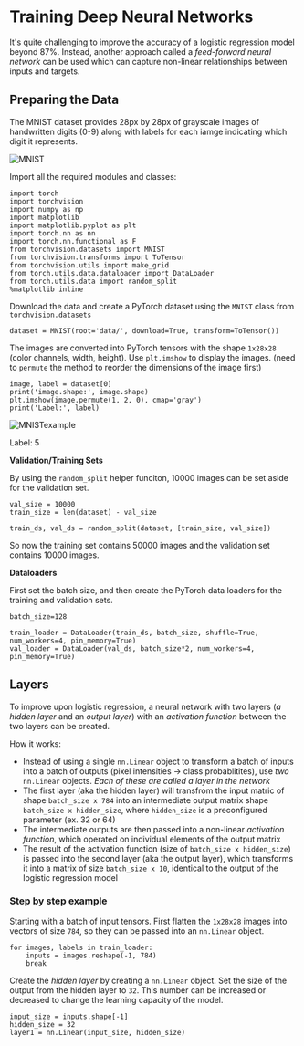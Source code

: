 # Training Deep Neural Networks

It's quite challenging to improve the accuracy of a logistic regression model beyond 87%. Instead, another approach called a *feed-forward neural network* can be used which can capture non-linear relationships between inputs and targets.

## Preparing the Data
The MNIST dataset provides 28px by 28px of grayscale images of handwritten digits (0-9) along with labels for each iamge indicating which digit it represents.

![MNIST](https://i.imgur.com/CAYnuo1.jpg)

Import all the required modules and classes:
```
import torch
import torchvision
import numpy as np
import matplotlib
import matplotlib.pyplot as plt
import torch.nn as nn
import torch.nn.functional as F
from torchvision.datasets import MNIST
from torchvision.transforms import ToTensor
from torchvision.utils import make_grid
from torch.utils.data.dataloader import DataLoader
from torch.utils.data import random_split
%matplotlib inline
```

Download the data and create a PyTorch dataset using the `MNIST` class from `torchvision.datasets`
```
dataset = MNIST(root='data/', download=True, transform=ToTensor())
```
The images are converted into PyTorch tensors with the shape `1x28x28` (color channels, width, height). Use `plt.imshow` to display the images. (need to `permute` the method to reorder the dimensions of the image first)
```
image, label = dataset[0]
print('image.shape:', image.shape)
plt.imshow(image.permute(1, 2, 0), cmap='gray')
print('Label:', label)
```
![MNISTexample](https://user-images.githubusercontent.com/52376448/63792062-bba44500-c937-11e9-9747-e048df95e1a6.png)

Label: 5

**Validation/Training Sets**

By using the `random_split` helper funciton, 10000 images can be set aside for the validation set.
```
val_size = 10000
train_size = len(dataset) - val_size

train_ds, val_ds = random_split(dataset, [train_size, val_size])
```
So now the training set contains 50000 images and the validation set contains 10000 images.

**Dataloaders**

First set the batch size, and then create the PyTorch data loaders for the training and validation sets.
```
batch_size=128

train_loader = DataLoader(train_ds, batch_size, shuffle=True, num_workers=4, pin_memory=True)
val_loader = DataLoader(val_ds, batch_size*2, num_workers=4, pin_memory=True)
```
## Layers

To improve upon logistic regression, a neural network with two layers (*a hidden layer* and an *output layer*) with an *activation function*  between the two layers can be created.

How it works:
* Instead of using a single `nn.Linear` object to transform a batch of inputs into a batch of outputs (pixel intensities -> class probablitites), use *two* `nn.Linear` objects. *Each of these are called a layer in the network*
* The first layer (aka the hidden layer) will transfrom the input matric of shape `batch_size x 784` into an intermediate output matrix shape `batch_size x hidden_size`, where `hidden_size` is a preconfigured parameter (ex. 32 or 64)
* The intermediate outputs are then passed into a non-linear *activation function*, which operated on individual elements of the output matrix
* The result of the activation function (size of `batch_size x hidden_size`) is passed into the second layer (aka the output layer), which transforms it into a matrix of size `batch_size x 10`, identical to the output of the logistic regression model

### Step by step example
Starting with a batch of input tensors. First flatten the `1x28x28` images into vectors of size `784`, so they can be passed into an `nn.Linear` object.
```
for images, labels in train_loader:
    inputs = images.reshape(-1, 784)
    break
```
Create the *hidden layer* by creating a `nn.Linear` object. Set the size of the output from the hidden layer to `32`. This number can be increased or decreased to change the learning capacity of the model.
```
input_size = inputs.shape[-1]
hidden_size = 32
layer1 = nn.Linear(input_size, hidden_size)
```
